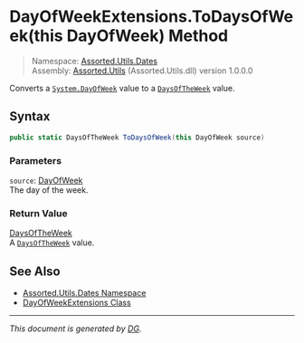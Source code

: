 ﻿# DayOfWeekExtensions.ToDaysOfWeek(this DayOfWeek) Method

> Namespace: [Assorted.Utils.Dates](index.md#assortedutilsdates-namespace)\
> Assembly: [Assorted.Utils](index.md) (Assorted.Utils.dll) version 1.0.0.0

Converts a [`System.DayOfWeek`](https://docs.microsoft.com/en-us/dotnet/api/system.dayofweek) value to a [`DaysOfTheWeek`](Assorted.Utils.Dates.DaysOfTheWeek.md) value.

## Syntax

```csharp
public static DaysOfTheWeek ToDaysOfWeek(this DayOfWeek source)
```

### Parameters

`source`: [DayOfWeek](https://docs.microsoft.com/en-us/dotnet/api/system.dayofweek)\
The day of the week.

### Return Value

[DaysOfTheWeek](Assorted.Utils.Dates.DaysOfTheWeek.md)\
A [`DaysOfTheWeek`](Assorted.Utils.Dates.DaysOfTheWeek.md) value.

## See Also

- [Assorted.Utils.Dates Namespace](index.md#assortedutilsdates-namespace)
- [DayOfWeekExtensions Class](Assorted.Utils.Dates.DayOfWeekExtensions.md)

---

_This document is generated by [DG](https://github.com/Khojasteh/dg)._
